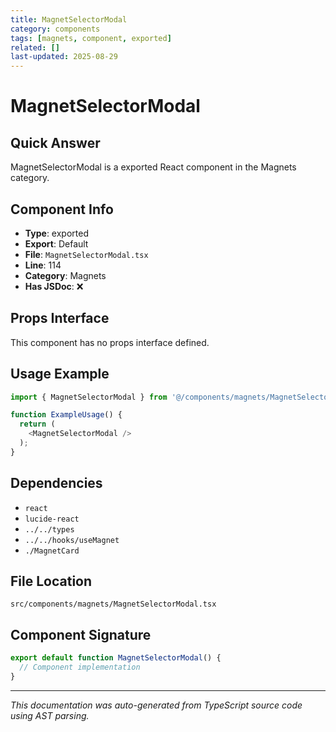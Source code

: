```yaml
---
title: MagnetSelectorModal
category: components
tags: [magnets, component, exported]
related: []
last-updated: 2025-08-29
---
```


# MagnetSelectorModal

## Quick Answer
MagnetSelectorModal is a exported React component in the Magnets category.

## Component Info

- **Type**: exported
- **Export**: Default
- **File**: `MagnetSelectorModal.tsx`
- **Line**: 114
- **Category**: Magnets
- **Has JSDoc**: ❌

## Props Interface

This component has no props interface defined.

## Usage Example

```typescript
import { MagnetSelectorModal } from '@/components/magnets/MagnetSelectorModal';

function ExampleUsage() {
  return (
    <MagnetSelectorModal />
  );
}
```

## Dependencies


- `react`
- `lucide-react`
- `../../types`
- `../../hooks/useMagnet`
- `./MagnetCard`


## File Location

`src/components/magnets/MagnetSelectorModal.tsx`

## Component Signature

```typescript
export default function MagnetSelectorModal() { 
  // Component implementation
}
```

---

*This documentation was auto-generated from TypeScript source code using AST parsing.*